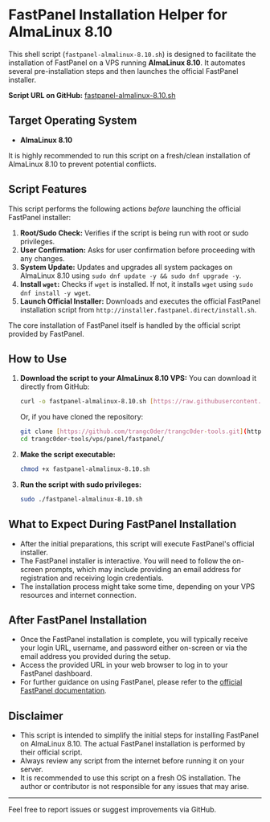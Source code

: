 # FastPanel Installation Helper for AlmaLinux 8.10

This shell script (`fastpanel-almalinux-8.10.sh`) is designed to facilitate the installation of FastPanel on a VPS running **AlmaLinux 8.10**. It automates several pre-installation steps and then launches the official FastPanel installer.

**Script URL on GitHub:** [fastpanel-almalinux-8.10.sh](https://github.com/trangc0der/trangc0der-tools/blob/2acb11b8377ffc7feaee2a018fc1c8270abfffbb/vps/panel/fastpanel/fastpanel-almalinux-8.10.sh)

## Target Operating System

- **AlmaLinux 8.10**

It is highly recommended to run this script on a fresh/clean installation of AlmaLinux 8.10 to prevent potential conflicts.

## Script Features

This script performs the following actions _before_ launching the official FastPanel installer:

1.  **Root/Sudo Check:** Verifies if the script is being run with root or sudo privileges.
2.  **User Confirmation:** Asks for user confirmation before proceeding with any changes.
3.  **System Update:** Updates and upgrades all system packages on AlmaLinux 8.10 using `sudo dnf update -y && sudo dnf upgrade -y`.
4.  **Install `wget`:** Checks if `wget` is installed. If not, it installs `wget` using `sudo dnf install -y wget`.
5.  **Launch Official Installer:** Downloads and executes the official FastPanel installation script from `http://installer.fastpanel.direct/install.sh`.

The core installation of FastPanel itself is handled by the official script provided by FastPanel.

## How to Use

1.  **Download the script to your AlmaLinux 8.10 VPS:**
    You can download it directly from GitHub:

    ```bash
    curl -o fastpanel-almalinux-8.10.sh [https://raw.githubusercontent.com/trangc0der/trangc0der-tools/2acb11b8377ffc7feaee2a018fc1c8270abfffbb/vps/panel/fastpanel/fastpanel-almalinux-8.10.sh](https://raw.githubusercontent.com/trangc0der/trangc0der-tools/2acb11b8377ffc7feaee2a018fc1c8270abfffbb/vps/panel/fastpanel/fastpanel-almalinux-8.10.sh)
    ```

    Or, if you have cloned the repository:

    ```bash
    git clone [https://github.com/trangc0der/trangc0der-tools.git](https://github.com/trangc0der/trangc0der-tools.git)
    cd trangc0der-tools/vps/panel/fastpanel/
    ```

2.  **Make the script executable:**

    ```bash
    chmod +x fastpanel-almalinux-8.10.sh
    ```

3.  **Run the script with sudo privileges:**
    ```bash
    sudo ./fastpanel-almalinux-8.10.sh
    ```

## What to Expect During FastPanel Installation

- After the initial preparations, this script will execute FastPanel's official installer.
- The FastPanel installer is interactive. You will need to follow the on-screen prompts, which may include providing an email address for registration and receiving login credentials.
- The installation process might take some time, depending on your VPS resources and internet connection.

## After FastPanel Installation

- Once the FastPanel installation is complete, you will typically receive your login URL, username, and password either on-screen or via the email address you provided during the setup.
- Access the provided URL in your web browser to log in to your FastPanel dashboard.
- For further guidance on using FastPanel, please refer to the [official FastPanel documentation](https://fastpanel.direct/wiki/en).

## Disclaimer

- This script is intended to simplify the initial steps for installing FastPanel on AlmaLinux 8.10. The actual FastPanel installation is performed by their official script.
- Always review any script from the internet before running it on your server.
- It is recommended to use this script on a fresh OS installation. The author or contributor is not responsible for any issues that may arise.

---

Feel free to report issues or suggest improvements via GitHub.
